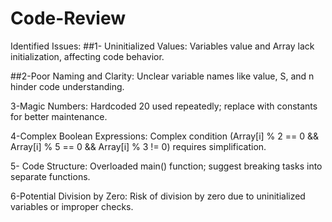 # Code-Review

Identified Issues:
##1- Uninitialized Values:
Variables value and Array lack initialization, affecting code behavior.

##2-Poor Naming and Clarity:
Unclear variable names like value, S, and n hinder code understanding.

3-Magic Numbers:
Hardcoded 20 used repeatedly; replace with constants for better maintenance.

4-Complex Boolean Expressions:
Complex condition (Array[i] % 2 == 0 && Array[i] % 5 == 0 && Array[i] % 3 != 0) requires simplification.

5- Code Structure:
Overloaded main() function; suggest breaking tasks into separate functions.

6-Potential Division by Zero:
Risk of division by zero due to uninitialized variables or improper checks.
